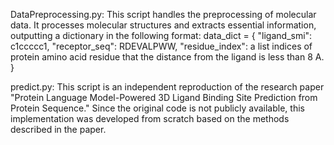 DataPreprocessing.py:
This script handles the preprocessing of molecular data. It processes molecular structures and extracts essential information, outputting a dictionary in the following format:
data_dict = {
    "ligand_smi": c1ccccc1,
    "receptor_seq": RDEVALPWW,
    "residue_index": a list indices of protein amino acid residue that the distance from the ligand is less than 8 A.
}


predict.py:
This script is an independent reproduction of the research paper "Protein Language Model-Powered 3D Ligand Binding Site Prediction from Protein Sequence." Since the original code is not publicly available, this implementation was developed from scratch based on the methods described in the paper.
